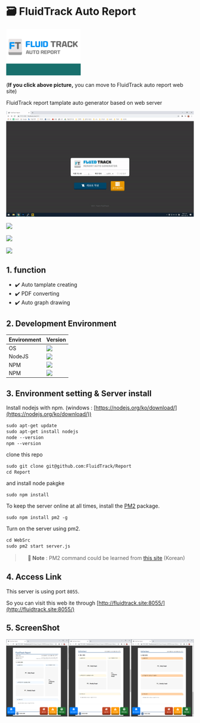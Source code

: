 # 🗃️ FluidTrack Auto Report

<a href="http://fluidtrack.site:8055"><img src="https://github.com/FluidTrack/Report/blob/main/WebSrc/IMG/metaImage.png?raw=true" width="200px"></a>

(**If you click above picture,** you can move to FluidTrack auto report web site)

FluidTrack report tamplate auto generator based on web server

<img src="https://github.com/FluidTrack/Report/blob/main/DocumentImage/DocImage_01.gif?raw=true">

<a href="https://github.com/FluidTrack/FluidTrackApplication/blob/master/LICENSE"><img src="https://img.shields.io/github/license/FluidTrack/FluidTrackApplication"></a>

<a href="mailto:dclab2011@gmail.com"><img src="https://img.shields.io/badge/Contact-dclab2011@gamil.com-blue?logo=gmail&logoColor=white"></a>

<a href="http://dclab.yonsei.ac.kr/"><img src="https://img.shields.io/badge/Contact-Yonsei Univ. Dependable Computing Lab.-red?logo=safari&logoColor=white"></a>

## 1. function

- ✔️ Auto tamplate creating
- ✔️ PDF converting
- ✔️ Auto graph drawing

## 2. Development Environment

| Environment          | Version                                                                         |
| -------------------- | ------------------------------------------------------------------------------- |
| OS                   | <img src="https://img.shields.io/badge/Ubuntu-18.04.5 LTS-orange?logo=ubuntu&logoColor=white" align="left"> |
| NodeJS               | <img src="https://img.shields.io/badge/Version-12.18.0-orange" align="left">    |
| NPM                  | <img src="https://img.shields.io/badge/Version-6.14.8-orange" align="left">     |
| NPM                  | <img src="https://img.shields.io/badge/Version-6.14.8-orange" align="left">     |

## 3. Environment setting & Server install

Install nodejs with npm. (windows : [https://nodejs.org/ko/download/](https://nodejs.org/ko/download/))

```
sudo apt-get update
sudo apt-get install nodejs
node --version
npm --version
```

clone this repo

```
sudo git clone git@github.com:FluidTrack/Report
cd Report
```

and install node pakgke

```
sudo npm install
```

To keep the server online at all times, install the [PM2](https://pm2.keymetrics.io/) package.

```
sudo npm install pm2 -g
```

Turn on the server using pm2.

```
cd WebSrc
sudo pm2 start server.js
```

> 　
> **📌 Note** : PM2 command could be learned from [this site](https://owldev.netlify.app/js/pm2-cmd/) (Korean)
> 　


## 4. Access Link

This server is using port ```8055```.

So you can visit this web ite through [http://fluidtrack.site:8055/](http://fluidtrack.site:8055/)

## 5. ScreenShot

<img src="https://github.com/FluidTrack/Report/blob/main/DocumentImage/DocImage_02.png?raw=true" width=:100%>
